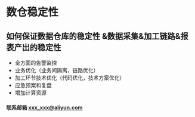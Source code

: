 # 数仓稳定性
## 如何保证数据仓库的稳定性 &数据采集&加工链路&报表产出的稳定性

+ 全方面的告警监控
+ 业务优化（业务间隔离，链路优化）
+ 加工环节技术优化（代码优化，技术方案优化）
+ 应急预案和复盘
+ 增加计算资源


#### 联系邮箱 xxx_xxx@aliyun.com

